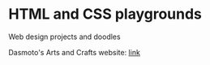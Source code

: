 # HTML and CSS playgrounds
 Web design projects and doodles
 
 
Dasmoto's Arts and Crafts website:
[link](https://github.com/Falc0n89/HTML-and-CSS-playgrounds/blob/main/Dasmotos%20Arts%20and%20Crafts/Index.html)
